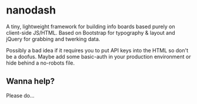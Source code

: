 # nanodash

A tiny, lightweight framework for building info boards based purely on client-side JS/HTML. Based on Bootstrap for typography & layout and jQuery for grabbing and twerking data.

Possibly a bad idea if it requires you to put API keys into the HTML so don't be a doofus. Maybe add some basic-auth in your production environment or hide behind a no-robots file.

## Wanna help?

Please do...
